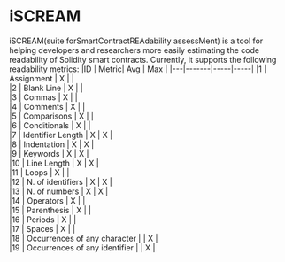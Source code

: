 # iSCREAM
iSCREAM(suite forSmartContractREAdability assessMent) is a tool for helping developers and researchers more easily estimating the code readability of Solidity smart contracts.
Currently, it supports the following readability metrics:
|ID | Metric| Avg | Max |
|---|-------|-----|-----|
|1 | Assignment |  X |  |                              
|2 | Blank Line |  X |  |	 							
|3 | Commas | X |  |			 						
|4 | Comments | X | |			 						
|5 | Comparisons | X | |					 			
|6 | Conditionals |   X |  | 							
|7 | Identifier Length |   X | X 	|			
|8 | Indentation | X | X |					
|9 | Keywords |   X | X |						
|10 | Line Length | X | X |					
|11 | Loops | X | |									
|12 | N. of identifiers |  X | X |			
|13 | N. of numbers | X | X |					
|14 | Operators | X | |								
|15 | Parenthesis | X |  |								
|16 | Periods | X |  |									
|17 | Spaces | X |  |									
|18 | Occurrences of any character |    | X | 			
|19 | Occurrences of any identifier |    | X | 	
